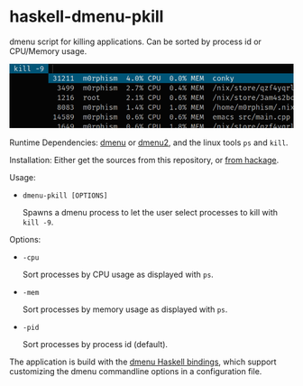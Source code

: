 # haskell-dmenu-pkill
dmenu script for killing applications. Can be sorted by process id or CPU/Memory usage.

![dmenu-pkill screenshot](doc/dmenu-pkill.png)

Runtime Dependencies:
[dmenu](http://tools.suckless.org/dmenu/) or
[dmenu2](https://bitbucket.org/melek/dmenu2), and
the linux tools `ps` and `kill`.

Installation:
  Either get the sources from this repository, or
  [from hackage](https://hackage.haskell.org/package/dmenu-pkill).

Usage:

*   `dmenu-pkill [OPTIONS]`

    Spawns a dmenu process to let the user select processes to kill with `kill -9`.

Options:

*   `-cpu`

    Sort processes by CPU usage as displayed with `ps`.
*   `-mem`

    Sort processes by memory usage as displayed with `ps`.
*   `-pid`

    Sort processes by process id (default).


The application is build with the
[dmenu Haskell bindings](https://hackage.haskell.org/package/dmenu), which
support customizing the dmenu commandline options in a configuration file.
